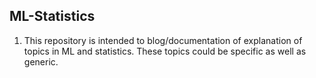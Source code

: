 ## ML-Statistics
1. This repository is intended to blog/documentation of explanation of topics in ML and statistics. These topics could be specific as well as generic.
